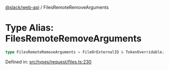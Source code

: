 [@slack/web-api](../index.md) / FilesRemoteRemoveArguments

# Type Alias: FilesRemoteRemoveArguments

```ts
type FilesRemoteRemoveArguments = FileOrExternalID & TokenOverridable;
```

Defined in: [src/types/request/files.ts:230](https://github.com/slackapi/node-slack-sdk/blob/main/packages/web-api/src/types/request/files.ts#L230)
